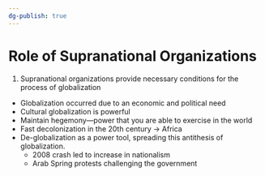 ```yaml
---
dg-publish: true
---
```

# Role of Supranational Organizations
1. Supranational organizations provide necessary conditions for the process of globalization
- Globalization occurred due to an economic and political need
- Cultural globalization is powerful
- Maintain hegemony—power that you are able to exercise in the world
- Fast decolonization in the 20th century → Africa
- De-globalization as a power tool, spreading this antithesis of globalization. 
	- 2008 crash led to increase in nationalism
	- Arab Spring protests challenging the government
